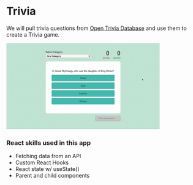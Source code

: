 # Trivia

We will pull trivia questions from [Open Trivia Database](https://opentdb.com) and use them to create a Trivia game.

<img width="400" src="https://github.com/moisestech/react-hooks-arcade/blob/master/src/components/Apps/Trivia/public/trivia.gif">

### React skills used in this app

- Fetching data from an API
- Custom React Hooks
- React state w/ useState()
- Parent and child components
